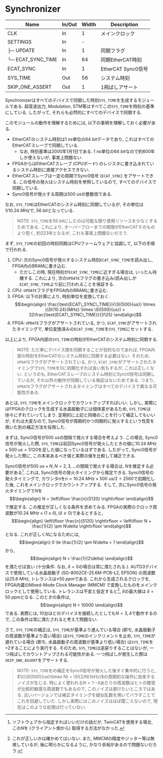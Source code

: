 # Synchronizer

| Name                          | In/Out | Width | Description                                        | 
| ----------------------------- | ------ | ----- | -------------------------------------------------- | 
| CLK                           | In     | 1     | メインクロック                                   | 
| SETTINGS                      | In     | -     |                                                    | 
| ├─ UPDATE                     | In     | 1     | 同期フラグ                                         | 
| └─ ECAT_SYNC_TIME             | In     | 64    | 同期EtherCAT時刻                                   | 
| ECAT_SYNC                     | In     | 1     | EtherCAT Sync0信号                                 | 
| SYS_TIME                      | Out    | 56    | システム時刻                                       | 
| SKIP_ONE_ASSERT               | Out    | 1     | 1飛ばしアサート                                    | 

Synchronizerはすべてのデバイスで同期した時刻`SYS_TIME`を生成するモジュールである.
超音波出力, Modulation, STM等はすべてこの`SYS_TIME`を時刻の基準にしている.
したがって, それらも必然的にすべてのデバイスで同期する.

このモジュールの動作を理解するためには, 以下の事柄を理解しておく必要がある.

- EtherCATのシステム時刻は$\SI{1}{ns}$単位の$\SI{64}{bit}$データであり, これはすべてのEtherCATスレーブで同期している.
    - なお, 時刻基準は2000年1月1日である. $\SI{1}{ns}$単位の$\SI{64}{bit}$なので約600年しか使えないが, 事実上問題ない.
- FPGAからはEtherCATスレーブ (CPUボード) のレジスタに書き込まれているシステム時刻に直接アクセスできない.
- EtherCATスレーブは一定の周期でSync0信号 (`ECAT_SYNC`) をアサートできる. この信号の発火はシステム時刻を参照しているので, すべてのデバイスで同期している.
- Sync0信号が発火する周期は$\SI{500}{us}$の整数倍である.

なお, `SYS_TIME`はEtherCATのシステム時刻に同期しているが, その単位は$1/\SI{10.24}{MHz}$で, $\SI{56}{bit}$となっている.

> NOTE: `SYS_TIME`を$\SI{56}{bit}$にしたのは可能な限り使用リソースを少なくするためである.
> これにより, オーバーフローまでの期限がEtherCATそのものより短く, 約223年となるが, これも事実上問題ないだろう.

まず, `SYS_TIME`の初回の時刻同期はCPUファームウェアと協調して, 以下の手順で行われる.
1. CPU: 次のSync0信号が発火するシステム時刻`ECAT_SYNC_TIME`を読み出し, FPGA内のBRAMに書き込む.
    - ただしこの時, 現在時刻が`ECAT_SYNC_TIME`に近すぎる場合は, いったん待機する. これにより, 次の`UPDATE`フラグの書き込み/読み出しが`ECAT_SYNC_TIME`より前に行われることを保証する.
1. CPU: `UPDATE`フラグをFPGA内のBRAMに書き込む.
1. FPGA: 以下の計算により, 時刻単位を変換しておく.
    $$\begin{align}
        \frac{\text{ECAT\_SYNC\_TIME}}{\SI{500}{us}} \times (\SI{10.24}{MHz} \times \SI{500}{us}) = 32\frac{\text{ECAT\_SYNC\_TIME}}{3125} 
    \end{align}$$
1. FPGA: `UPDATE`フラグがアサートされている, かつ, `ECAT_SYNC`がアサートされたタイミングで, 単位変換済みの`ECAT_SYNC_TIME`を`SYS_TIME`にセットする.

以上により, FPGA内部の`SYS_TIME`の時刻がEtherCATのシステム時刻に同期する.

> NOTE: ただ単にデバイス間を同期することが目的なのであれば, FPGA内部の時刻をEtherCATのシステム時刻に同期する必要はない.
> そのため, `UPDATE`フラグがアサートされている, かつ, `ECAT_SYNC`がアサートされたタイミングで`SYS_TIME`を$0$に初期化すれば良い気もするが, これは正しくない.
> というのも, EtherCATスレーブのシステム時刻とSync0信号は同期しているが, それ以外の動作が同期している保証はないためである.
> つまり, `UPDATE`フラグがアサートされるタイミングはすべてのデバイスで異なる可能性がある.

あとは, `SYS_TIME`をメインクロックでカウントアップすればいい.
しかし, 実際にはFPGAのクロックを生成する水晶振動子には個体差があるため, `SYS_TIME`は徐々にずれていってしまう.
定期的に上記と同様のことを行って補正してもいいが, それは大変なので, Sync0信号が周期的かつ同期的に発火するという性質を用いた別の補正方法を採用した.

まずは, Sync0信号が$\SI{500}{us}$の間隔で発火する場合を考えよう.
この場合, Sync0信号が発火した際, `SYS_TIME`は前回Sync0信号が発火したときの値に$\SI{10.24}{MHz} \times \SI{500}{us} = 5120$を足した値になっているはずである.
したがって, Sync0信号が発火した際に, この本来あるべき値と実際の値を比較して補正できる.

Sync0信号が$\SI{500}{us}\times N, N=2,3,...$の間隔で発火する場合は, $N$を推定する必要がある[^1].
これは, Sync0信号の発火タイミングから推定できる.
Sync0信号の発火タイミングで, カウンタ$n$を$n=\SI{10.24}{MHz} \times \SI{500}{us}/2 = 2560$で初期化した後, これをメインクロックでカウントアップする.
そして, 次にSync0信号の発火タイミングで$N$を
$$\begin{align}
  N = \left\lfloor \frac{n}{5120} \right\rfloor
\end{align}$$
で推定する.
この推定が正しくなる条件を求めてみる.
FPGAの実際のクロック周波数が$\SI{10.24}{MHz} \times (1 \pm \delta), (\delta \ge 0)$であるとすると,
$$\begin{align}
  \left\lfloor \frac{n}{5120} \right\rfloor = \left\lfloor N + \frac{1}{2} \pm N\delta \right\rfloor
\end{align}$$
となる.
これが正しく$N$になるためには,
$$\begin{align}
  0 \le \frac{1}{2} \pm N\delta < 1
\end{align}$$
から,
$$\begin{align}
  N < \frac{1}{2\delta}
\end{align}$$
を満たせば良い (十分条件. なお, $\delta=0$の場合は常に満たされる.).
AUTD3デバイスで使用している水晶振動子 (SG-8002CE-25.6M-PCB-L2, EPSON) の周波数は$\SI{25.6}{MHz}$, トレランスは$\pm\SI{50}{ppm}$である.
これから生成されるクロックを, FPGA内蔵のMixed-Mode Clock Manager (MMCM) で変換したものをメインクロックとして使用している.
トレランスは不変と仮定すると[^torelance], $\delta$の最大値は $\delta = \SI{50}{ppm}$となる.
このときの条件は,
$$\begin{align}
  N < 10000
\end{align}$$
である.
実際には, 10台ほどのデバイスを接続したとしても$N=3,4$で動作するので, この条件は常に満たされると考えて問題ない.

さて, `SYS_TIME`の補正は, `SYS_TIME`が基準より進んでいる場合 (即ち, 水晶振動子の周波数が基準より高い場合) は`SYS_TIME`のインクリメントを止め, `SYS_TIME`が遅れている場合 (即ち, 水晶振動子の周波数が基準より低い場合) は`SYS_TIME`を$+2$することにより実行する.
そのため, `SYS_TIME`は逆戻りすることはないが, 一つ飛ばしでカウントアップされる可能性がある.
一つ飛ばしが発生した際は`SKIP_ONE_ASSERT`をアサートする.

> NOTE: `SYS_TIME`をの補正をSync0信号が発火した後すぐ集中的に行うと, $1/(\SI{500}{us}\times N) = \SI{2/N}{kHz}$の周期的な操作に由来するノイズが生じる.
> 特によく使われる$N=1$--$4$あたりの周波数はヒトの聴覚が比較的敏感な周波数でもあるので, このノイズは避けたいところではある.
> 古いバージョンでは補正タイミングを疑似乱数を用いてバラすことでこれを回避していた.
> しかし実際にはこのノイズはほぼ聞こえないので, 現在はこのような処理は行っていない.

[^1]: ソフトウェアから指定すればいいだけの話だが, TwinCATを使用する場合, この$N$を (クライアント側から) 取得する方法がなかった.

[^torelance]: これが正しいかは確かめてはいない. また, MMCMの精度やジッター等は無視しているが, 後に明らかになるように, かなり余裕があるので問題ないだろう.
